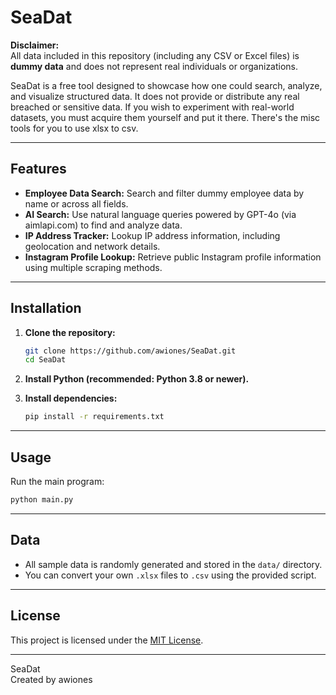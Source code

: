 # SeaDat

**Disclaimer:**  
All data included in this repository (including any CSV or Excel files) is **dummy data** and does not represent real individuals or organizations.

SeaDat is a free tool designed to showcase how one could search, analyze, and visualize structured data. It does not provide or distribute any real breached or sensitive data. If you wish to experiment with real-world datasets, you must acquire them yourself and put it there. There's the misc tools for you to use xlsx to csv.

---

## Features

- **Employee Data Search:** Search and filter dummy employee data by name or across all fields.
- **AI Search:** Use natural language queries powered by GPT-4o (via aimlapi.com) to find and analyze data.
- **IP Address Tracker:** Lookup IP address information, including geolocation and network details.
- **Instagram Profile Lookup:** Retrieve public Instagram profile information using multiple scraping methods.

---

## Installation

1. **Clone the repository:**

   ```bash
   git clone https://github.com/awiones/SeaDat.git
   cd SeaDat
   ```

2. **Install Python (recommended: Python 3.8 or newer).**

3. **Install dependencies:**

   ```bash
   pip install -r requirements.txt
   ```

---

## Usage

Run the main program:

```bash
python main.py
```

---

## Data

- All sample data is randomly generated and stored in the `data/` directory.
- You can convert your own `.xlsx` files to `.csv` using the provided script.

---

## License

This project is licensed under the [MIT License](LICENSE).

---

SeaDat  
Created by awiones
